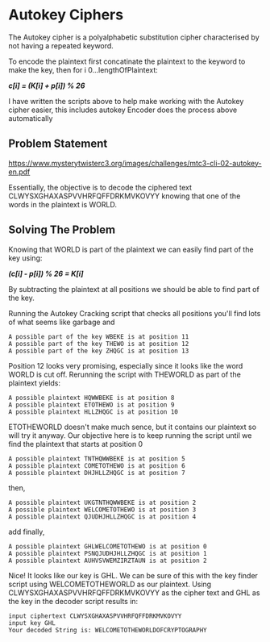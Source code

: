 # Autokey Ciphers
The Autokey cipher is a polyalphabetic substitution cipher characterised by not having a repeated keyword.

To encode the plaintext first concatinate the plaintext to the keyword to make the key, then for i 0...lengthOfPlaintext:

  **_c[i] = (K[i] + p[i]) % 26_**

I have written the scripts above to help make working with the Autokey cipher easier, this includes autokey Encoder does the process above automatically
## Problem Statement
https://www.mysterytwisterc3.org/images/challenges/mtc3-cli-02-autokey-en.pdf

Essentially, the objective is to decode the ciphered text CLWYSXGHAXASPVVHRFQFFDRKMVKOVYY knowing that one of the words in the plaintext is WORLD.

## Solving The Problem
Knowing that WORLD is part of the plaintext we can easily find part of the key using:

**_(c[i] - p[i]) % 26 = K[i]_**

By subtracting the plaintext at all positions we should be able to find part of the key.

Running the Autokey Cracking script that checks all positions you'll find lots of what seems like garbage and
```
A possible part of the key WBEKE is at position 11
A possible part of the key THEWO is at position 12
A possible part of the key ZHQGC is at position 13
```

Position 12 looks very promising, especially since it looks like the word WORLD is cut off.
Rerunning the script with THEWORLD as part of the plaintext yields:
```
A possible plaintext HQWWBEKE is at position 8
A possible plaintext ETOTHEWO is at position 9
A possible plaintext HLLZHQGC is at position 10
```

ETOTHEWORLD doesn't make much sence, but it contains our plaintext so will try it anyway. Our objective here is to keep running the script until we find the plaintext that starts at position 0
```
A possible plaintext TNTHQWWBEKE is at position 5
A possible plaintext COMETOTHEWO is at position 6
A possible plaintext DHJHLLZHQGC is at position 7
```

then,
```
A possible plaintext UKGTNTHQWWBEKE is at position 2
A possible plaintext WELCOMETOTHEWO is at position 3
A possible plaintext QJUDHJHLLZHQGC is at position 4
```

add finally,
```
A possible plaintext GHLWELCOMETOTHEWO is at position 0
A possible plaintext PSNQJUDHJHLLZHQGC is at position 1
A possible plaintext AUHVSVWEMZIRZTAUN is at position 2
```

Nice! It looks like our key is GHL. We can be sure of this with the key finder script using WELCOMETOTHEWORLD as our plaintext. Using CLWYSXGHAXASPVVHRFQFFDRKMVKOVYY as the cipher text and GHL as the key in the decoder script results in:
```
input ciphertext CLWYSXGHAXASPVVHRFQFFDRKMVKOVYY
input key GHL
Your decoded String is: WELCOMETOTHEWORLDOFCRYPTOGRAPHY
```

